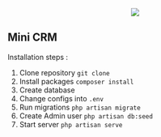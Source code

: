 <p align="center"><img src="https://laravel.com/assets/img/components/logo-laravel.svg"></p>

## Mini CRM

Installation steps :

1. Clone repository `git clone`
2. Install packages `composer install`
3. Create database
4. Change configs into `.env`
5. Run migrations `php artisan migrate`
6. Create Admin user `php artisan db:seed`
7. Start server `php artisan serve`